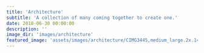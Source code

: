 ```yaml
---
title: 'Architecture'
subtitle: 'A collection of many coming together to create one.'
date: 2018-06-30 00:00:00
description: ''
image_dir: 'images/architecture'
featured_image: 'assets/images/architecture/CIMG3445,medium_large.2x.1440549405.jpg'
---
```

